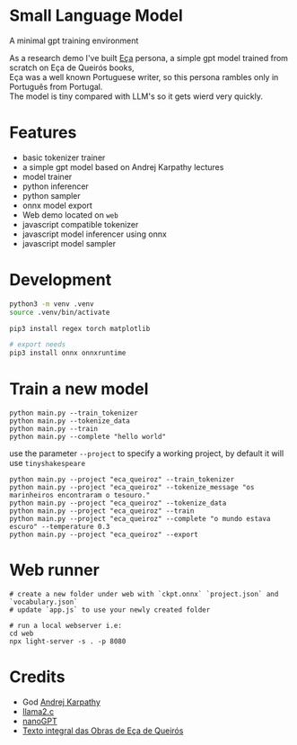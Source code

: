 # Small Language Model
A minimal gpt training environment

As a research demo I've built [Eça](https://eca.demanda.pt/) persona, a simple gpt model trained from scratch on Eça de Queirós books,   
Eça was a well known Portuguese writer, so this persona rambles only in Português from Portugal.   
The model is tiny compared with LLM's so it gets wierd very quickly.   

# Features
- basic tokenizer trainer
- a simple gpt model based on Andrej Karpathy lectures
- model trainer
- python inferencer 
- python sampler
- onnx model export
- Web demo located on `web`
- javascript compatible tokenizer
- javascript model inferencer using onnx
- javascript model sampler

# Development
```bash
python3 -m venv .venv
source .venv/bin/activate

pip3 install regex torch matplotlib 

# export needs
pip3 install onnx onnxruntime
```

# Train a new model
```
python main.py --train_tokenizer
python main.py --tokenize_data
python main.py --train
python main.py --complete "hello world"
```

use the parameter `--project` to specify a working project, by default it will use `tinyshakespeare`
```
python main.py --project "eca_queiroz" --train_tokenizer
python main.py --project "eca_queiroz" --tokenize_message "os marinheiros encontraram o tesouro."
python main.py --project "eca_queiroz" --tokenize_data
python main.py --project "eca_queiroz" --train
python main.py --project "eca_queiroz" --complete "o mundo estava escuro" --temperature 0.3
python main.py --project "eca_queiroz" --export
```

# Web runner
```
# create a new folder under web with `ckpt.onnx` `project.json` and `vocabulary.json`
# update `app.js` to use your newly created folder

# run a local webserver i.e:
cd web
npx light-server -s . -p 8080
```

# Credits
- God [Andrej Karpathy](https://www.youtube.com/@AndrejKarpathy)
- [llama2.c](https://github.com/karpathy/llama2.c)
- [nanoGPT](https://github.com/karpathy/nanoGPT)
- [Texto integral das Obras de Eça de Queirós](http://figaro.fis.uc.pt/queiros/lista_obras.html)
